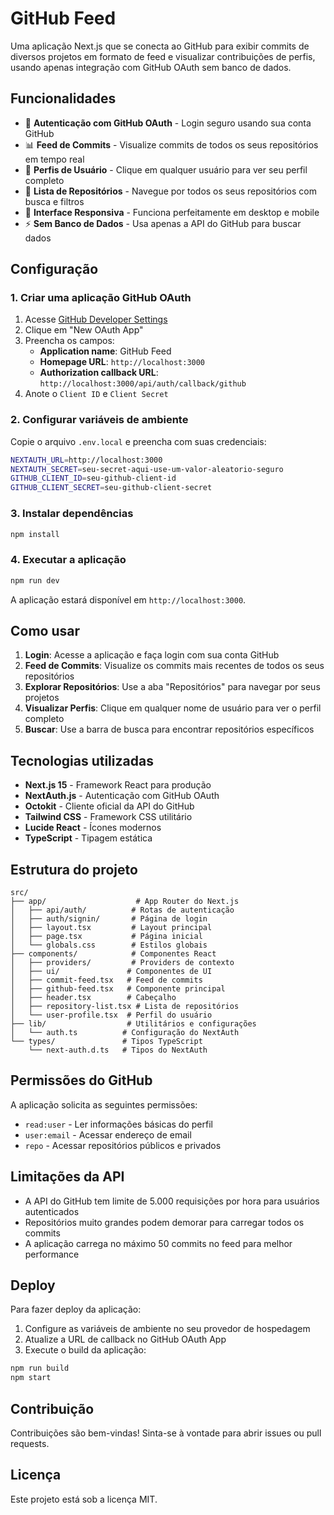 # GitHub Feed

Uma aplicação Next.js que se conecta ao GitHub para exibir commits de diversos projetos em formato de feed e visualizar contribuições de perfis, usando apenas integração com GitHub OAuth sem banco de dados.

## Funcionalidades

- 🔐 **Autenticação com GitHub OAuth** - Login seguro usando sua conta GitHub
- 📊 **Feed de Commits** - Visualize commits de todos os seus repositórios em tempo real
- 👤 **Perfis de Usuário** - Clique em qualquer usuário para ver seu perfil completo
- 📁 **Lista de Repositórios** - Navegue por todos os seus repositórios com busca e filtros
- 📱 **Interface Responsiva** - Funciona perfeitamente em desktop e mobile
- ⚡ **Sem Banco de Dados** - Usa apenas a API do GitHub para buscar dados

## Configuração

### 1. Criar uma aplicação GitHub OAuth

1. Acesse [GitHub Developer Settings](https://github.com/settings/developers)
2. Clique em "New OAuth App"
3. Preencha os campos:
   - **Application name**: GitHub Feed
   - **Homepage URL**: `http://localhost:3000`
   - **Authorization callback URL**: `http://localhost:3000/api/auth/callback/github`
4. Anote o `Client ID` e `Client Secret`

### 2. Configurar variáveis de ambiente

Copie o arquivo `.env.local` e preencha com suas credenciais:

```bash
NEXTAUTH_URL=http://localhost:3000
NEXTAUTH_SECRET=seu-secret-aqui-use-um-valor-aleatorio-seguro
GITHUB_CLIENT_ID=seu-github-client-id
GITHUB_CLIENT_SECRET=seu-github-client-secret
```

### 3. Instalar dependências

```bash
npm install
```

### 4. Executar a aplicação

```bash
npm run dev
```

A aplicação estará disponível em `http://localhost:3000`.

## Como usar

1. **Login**: Acesse a aplicação e faça login com sua conta GitHub
2. **Feed de Commits**: Visualize os commits mais recentes de todos os seus repositórios
3. **Explorar Repositórios**: Use a aba "Repositórios" para navegar por seus projetos
4. **Visualizar Perfis**: Clique em qualquer nome de usuário para ver o perfil completo
5. **Buscar**: Use a barra de busca para encontrar repositórios específicos

## Tecnologias utilizadas

- **Next.js 15** - Framework React para produção
- **NextAuth.js** - Autenticação com GitHub OAuth
- **Octokit** - Cliente oficial da API do GitHub
- **Tailwind CSS** - Framework CSS utilitário
- **Lucide React** - Ícones modernos
- **TypeScript** - Tipagem estática

## Estrutura do projeto

```
src/
├── app/                    # App Router do Next.js
│   ├── api/auth/          # Rotas de autenticação
│   ├── auth/signin/       # Página de login
│   ├── layout.tsx         # Layout principal
│   ├── page.tsx           # Página inicial
│   └── globals.css        # Estilos globais
├── components/            # Componentes React
│   ├── providers/         # Providers de contexto
│   ├── ui/               # Componentes de UI
│   ├── commit-feed.tsx   # Feed de commits
│   ├── github-feed.tsx   # Componente principal
│   ├── header.tsx        # Cabeçalho
│   ├── repository-list.tsx # Lista de repositórios
│   └── user-profile.tsx  # Perfil do usuário
├── lib/                  # Utilitários e configurações
│   └── auth.ts          # Configuração do NextAuth
└── types/               # Tipos TypeScript
    └── next-auth.d.ts   # Tipos do NextAuth
```

## Permissões do GitHub

A aplicação solicita as seguintes permissões:

- `read:user` - Ler informações básicas do perfil
- `user:email` - Acessar endereço de email
- `repo` - Acessar repositórios públicos e privados

## Limitações da API

- A API do GitHub tem limite de 5.000 requisições por hora para usuários autenticados
- Repositórios muito grandes podem demorar para carregar todos os commits
- A aplicação carrega no máximo 50 commits no feed para melhor performance

## Deploy

Para fazer deploy da aplicação:

1. Configure as variáveis de ambiente no seu provedor de hospedagem
2. Atualize a URL de callback no GitHub OAuth App
3. Execute o build da aplicação:

```bash
npm run build
npm start
```

## Contribuição

Contribuições são bem-vindas! Sinta-se à vontade para abrir issues ou pull requests.

## Licença

Este projeto está sob a licença MIT.

